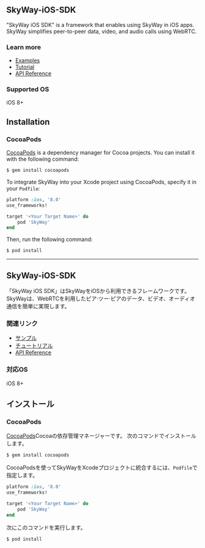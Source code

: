 ## SkyWay-iOS-SDK

"SkyWay iOS SDK" is a framework that enables using SkyWay in iOS apps.<br>
SkyWay simplifies peer-to-peer data, video, and audio calls using WebRTC.

### Learn more
* [Examples](https://github.com/skyway/skyway-ios-sdk/tree/master/examples)
* [Tutorial](https://webrtc.ecl.ntt.com/en/ios-tutorial.html)
* [API Reference](https://webrtc.ecl.ntt.com/en/ios-reference/)

### Supported OS
iOS 8+

## Installation

### CocoaPods

[CocoaPods](https://cocoapods.org) is a dependency manager for Cocoa projects. You can install it with the following command:

```bash
$ gem install cocoapods
```

To integrate SkyWay into your Xcode project using CocoaPods, specify it in your `Podfile`:

```ruby
platform :ios, '8.0'
use_frameworks!

target '<Your Target Name>' do
    pod 'SkyWay'
end
```

Then, run the following command:

```bash
$ pod install
```

---
## SkyWay-iOS-SDK

「SkyWay iOS SDK」はSkyWayをiOSから利用できるフレームワークです。<br>
SkyWayは、WebRTCを利用したピア·ツー·ピアのデータ、ビデオ、オーディオ通信を簡単に実現します。

### 関連リンク
* [サンプル](https://github.com/skyway/skyway-ios-sdk/tree/master/examples)
* [チュートリアル](https://webrtc.ecl.ntt.com/ios-tutorial.html)
* [API Reference](https://webrtc.ecl.ntt.com/ios-reference/)

### 対応OS
iOS 8+

## インストール

### CocoaPods

[CocoaPods](https://cocoapods.org)Cocoaの依存管理マネージャーです。 次のコマンドでインストールします。

```bash
$ gem install cocoapods
```

CocoaPodsを使ってSkyWayをXcodeプロジェクトに統合するには、`Podfile`で指定します。
```ruby
platform :ios, '8.0'
use_frameworks!

target '<Your Target Name>' do
    pod 'SkyWay'
end
```

次にこのコマンドを実行します。

```bash
$ pod install
```
